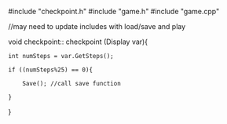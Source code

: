 #include "checkpoint.h"
#include "game.h"
#include "game.cpp"

//may need to update includes with load/save and play


void checkpoint:: checkpoint (Display var){

	int numSteps = var.GetSteps();

	if ((numSteps%25) == 0){

		Save();	//call save function

	}

}
